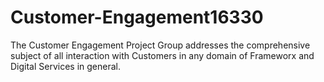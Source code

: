Customer-Engagement16330
========================

The Customer Engagement Project Group addresses the comprehensive subject of all interaction with Customers in any domain of Frameworx and Digital Services in general.
